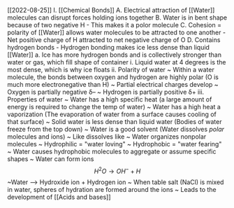 [[2022-08-25]]
I. [[Chemical Bonds]]
	A. Electrical attraction of [[Water]] molecules can disrupt forces holding ions together
	B. Water is in bent shape because of two negative H
		- This makes it a polor molecule
	C. Cohesion = polarity of [[Water]] allows water molecules to be attracted to one another
		- Net positive charge of H attracted to net negative charge of O
	D. Contains hydrogen bonds
		- Hydrogen bonding makes ice less dense than liquid [[Water]]
			a. Ice has more hydrogen bonds and is collectively stronger than water or gas, which fill shape of container
				i. Liquid water at 4 degrees is the most dense, which is why ice floats
				ii. Polarity of water
					~ Within a water molecule, the bonds between oxygen and hydrogen are highly polar (O is much more electronegative than H)
					~ Partial electrical charges develop
						~ Oxygen is partially negative δ–
						~ Hydrogen is partially positive δ+
				iii. Properties of water
					~ Water has a high specific heat (a large amount of energy is required to change the temp of water)
					~ Water has a high heat a vaporization (The evaporation of water from a surface causes cooling of that surface)
					~ Solid water is less dense than liquid water (Bodies of water freeze from the top down)
					~ Water is a good solvent (Water dissolves *polar* molecules and ions)
						~ Like dissolves like
					~ Water organizes nonpolar molecules
						~ Hydrophilic = "water loving"
						~ Hydrophobic = "water fearing"
						~ Water causes hydrophobic molecules to aggregate or assume specific shapes
					~ Water can form ions $$H^{2}O \rightarrow OH^{-} + H$$
							~Water --> Hydroxide ion + Hydrogen ion
							~ When table salt (NaCl) is mixed in water, spheres of hydration are formed around the ions
							~ Leads to the development of [[Acids and bases]]